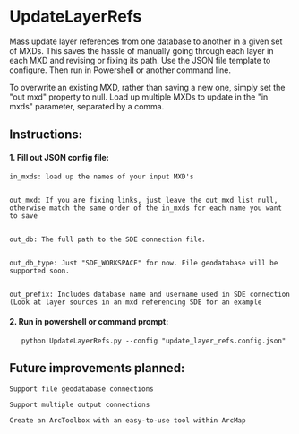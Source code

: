 # UpdateLayerRefs
Mass update layer references from one database to another in a given set of MXDs. This saves the hassle of manually going through each layer in each MXD and revising or fixing its path. Use the JSON file template to configure. Then run in Powershell or another command line.

To overwrite an existing MXD, rather than saving a new one, simply set the "out mxd" property to null.
Load up multiple MXDs to update in the "in mxds" parameter, separated by a comma.


## Instructions:

#### 1. Fill out JSON config file:


    in_mxds: load up the names of your input MXD's


    out_mxd: If you are fixing links, just leave the out_mxd list null, otherwise match the same order of the in_mxds for each name you want to save


    out_db: The full path to the SDE connection file.


    out_db_type: Just "SDE_WORKSPACE" for now. File geodatabase will be supported soon.

    
    out_prefix: Includes database name and username used in SDE connection (Look at layer sources in an mxd referencing SDE for an example


#### 2. Run in powershell or command prompt: 

       python UpdateLayerRefs.py --config "update_layer_refs.config.json"



  ## Future improvements planned:

    Support file geodatabase connections

    Support multiple output connections

    Create an ArcToolbox with an easy-to-use tool within ArcMap
